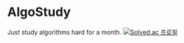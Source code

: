 # AlgoStudy
Just study algorithms hard for a month.
[![Solved.ac
프로필](http://mazassumnida.wtf/api/mini/generate_badge?boj={handle})](https://solved.ac/{handle})
